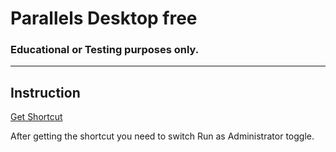 # Parallels Desktop free
### Educational or Testing purposes only.

<hr>

## Instruction
[Get Shortcut](https://www.icloud.com/shortcuts/7696bbb490034c19ab41430e523ab8b6)

After getting the shortcut you need to switch Run as Administrator toggle.
